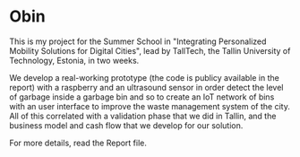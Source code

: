 # Obin

This is my project for the Summer School in "Integrating Personalized Mobility Solutions for Digital Cities", lead by TallTech, the Tallin University of Technology, Estonia, in two weeks.

We develop a real-working prototype (the code is publicy available in the report) with a raspberry and an ultrasound sensor in order detect the level of garbage inside a garbage bin and so to create an IoT network of bins with an user interface to improve the waste management system of the city.
All of this correlated with a validation phase that we did in Tallin, and the business model and cash flow that we develop for our solution.

For more details, read the Report file.










